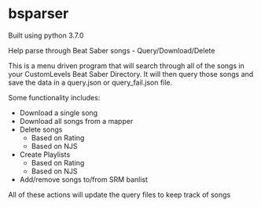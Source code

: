 # bsparser
Built using python 3.7.0

Help parse through Beat Saber songs - Query/Download/Delete

This is a menu driven program that will search through all of the songs in your CustomLevels Beat Saber Directory. It will then query those songs and save the data in a query.json or query_fail.json file.

Some functionality includes:
- Download a single song
- Download all songs from a mapper
- Delete songs
  - Based on Rating
  - Based on NJS
- Create Playlists
  - Based on Rating
  - Based on NJS
- Add/remove songs to/from SRM banlist

All of these actions will update the query files to keep track of songs

